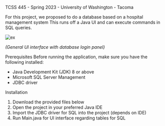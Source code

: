 TCSS 445 - Spring 2023 - University of Washington - Tacoma

For this project, we proposed to do a database based on a hospital management system
This runs off a Java UI and can execute commands in SQL queries.

![ex](https://github.com/Silvermburg/TCSS-445-Hospital-Management-System/assets/120996777/3ae95d18-3447-4ec9-afe0-281990cd61d8)

*(General UI interface with database login panel)*

Prerequisites
Before running the application, make sure you have the following installed:

- Java Development Kit (JDK) 8 or above
- Microsoft SQL Server Management 
- JDBC driver 

Installation
1. Download the provided files below
2. Open the project in your preferred Java IDE
3. Import the JDBC driver for SQL into the project (depends on IDE)
4. Run Main.java for UI interface regarding tables for SQL
